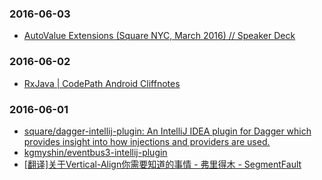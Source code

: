 ### 2016-06-03<br>
+ [AutoValue Extensions (Square NYC, March 2016) // Speaker Deck](https://speakerdeck.com/jakewharton/autovalue-extensions-square-nyc-march-2016)<br>

### 2016-06-02<br>
+ [RxJava | CodePath Android Cliffnotes](http://guides.codepath.com/android/RxJava#avoiding-memory-leaks)<br>

### 2016-06-01<br>
+ [square/dagger-intellij-plugin: An IntelliJ IDEA plugin for Dagger which provides insight into how injections and providers are used.](https://github.com/square/dagger-intellij-plugin)<br>
+ [kgmyshin/eventbus3-intellij-plugin](https://github.com/kgmyshin/eventbus3-intellij-plugin)<br>
+ [[翻译]关于Vertical-Align你需要知道的事情 - 弗里得木 - SegmentFault](https://segmentfault.com/a/1190000002668492)<br>

